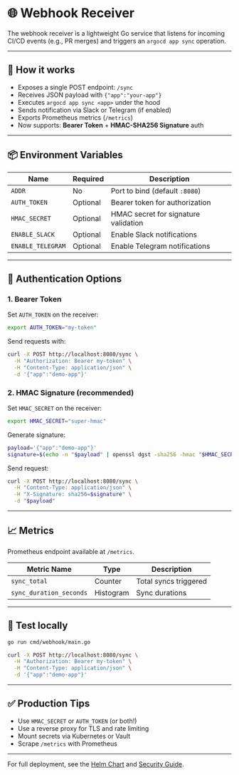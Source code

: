 # 🌐 Webhook Receiver

The webhook receiver is a lightweight Go service that listens for incoming CI/CD events (e.g., PR merges) and triggers an `argocd app sync` operation.

---

## 🚀 How it works

- Exposes a single POST endpoint: `/sync`
- Receives JSON payload with `{"app":"your-app"}`
- Executes `argocd app sync <app>` under the hood
- Sends notification via Slack or Telegram (if enabled)
- Exports Prometheus metrics (`/metrics`)
- Now supports: **Bearer Token** + **HMAC-SHA256 Signature** auth

---

## 📦 Environment Variables

| Name           | Required | Description |
|----------------|----------|-------------|
| `ADDR`         | No       | Port to bind (default `:8080`) |
| `AUTH_TOKEN`   | Optional | Bearer token for authorization |
| `HMAC_SECRET`  | Optional | HMAC secret for signature validation |
| `ENABLE_SLACK` | Optional | Enable Slack notifications |
| `ENABLE_TELEGRAM` | Optional | Enable Telegram notifications |

---

## 🔐 Authentication Options

### 1. Bearer Token

Set `AUTH_TOKEN` on the receiver:
```bash
export AUTH_TOKEN="my-token"
```

Send requests with:
```bash
curl -X POST http://localhost:8080/sync \
  -H "Authorization: Bearer my-token" \
  -H "Content-Type: application/json" \
  -d '{"app":"demo-app"}'
```

### 2. HMAC Signature (recommended)

Set `HMAC_SECRET` on the receiver:
```bash
export HMAC_SECRET="super-hmac"
```

Generate signature:
```bash
payload='{"app":"demo-app"}'
signature=$(echo -n "$payload" | openssl dgst -sha256 -hmac "$HMAC_SECRET" | sed 's/^.* //')
```

Send request:
```bash
curl -X POST http://localhost:8080/sync \
  -H "Content-Type: application/json" \
  -H "X-Signature: sha256=$signature" \
  -d "$payload"
```

---

## 📈 Metrics

Prometheus endpoint available at `/metrics`.

| Metric Name            | Type     | Description |
|------------------------|----------|-------------|
| `sync_total`           | Counter  | Total syncs triggered |
| `sync_duration_seconds`| Histogram | Sync durations |

---

## 🧪 Test locally

```bash
go run cmd/webhook/main.go
```

```bash
curl -X POST http://localhost:8080/sync \
  -H "Authorization: Bearer my-token" \
  -H "Content-Type: application/json" \
  -d '{"app":"demo-app"}'
```

---

## ✅ Production Tips

- Use `HMAC_SECRET` or `AUTH_TOKEN` (or both!)
- Use a reverse proxy for TLS and rate limiting
- Mount secrets via Kubernetes or Vault
- Scrape `/metrics` with Prometheus

---

For full deployment, see the [Helm Chart](helm.md) and [Security Guide](security.md).

